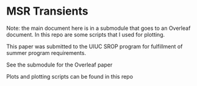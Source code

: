 # MSR Transients

Note: the main document here is in a submodule that goes to an Overleaf document. 
In this repo are some scripts that I used for plotting.

This paper was submitted to the UIUC SROP program for fulfillment of summer program requirements.

See the submodule for the Overleaf paper

Plots and plotting scripts can be found in this repo
